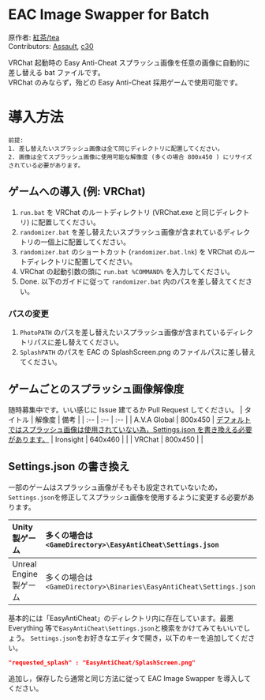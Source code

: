 # EAC Image Swapper for Batch

原作者: [紅茶/tea](https://twitter.com/R_gray0125)  
Contributors: [Assault](https://twitter.com/SzlyNe_), [c30](https://twitter.com/c30_eo)

VRChat 起動時の Easy Anti-Cheat スプラッシュ画像を任意の画像に自動的に差し替える bat ファイルです。  
VRChat のみならず，殆どの Easy Anti-Cheat 採用ゲームで使用可能です。

# 導入方法

```
前提:
1. 差し替えたいスプラッシュ画像は全て同じディレクトリに配置してください。
2. 画像は全てスプラッシュ画像に使用可能な解像度 (多くの場合 800x450 ) にリサイズされている必要があります。
```

## ゲームへの導入 (例: VRChat)

1. `run.bat` を VRChat のルートディレクトリ (VRChat.exe と同じディレクトリ) に配置してください。
2. `randomizer.bat` を差し替えたいスプラッシュ画像が含まれているディレクトリの一個上に配置してください。
3. `randomizer.bat` のショートカット (`randomizer.bat.lnk`) を VRChat のルートディレクトリに配置してください。
4. VRChat の起動引数の頭に `run.bat %COMMAND%` を入力してください。
5. Done. 以下のガイドに従って `randomizer.bat` 内のパスを差し替えてください。

### パスの変更

1. `PhotoPATH` のパスを差し替えたいスプラッシュ画像が含まれているディレクトリパスに差し替えてください。
2. `SplashPATH` のパスを EAC の SplashScreen.png のファイルパスに差し替えてください。

## ゲームごとのスプラッシュ画像解像度

随時募集中です。いい感じに Issue 建てるか Pull Request してください。
| タイトル | 解像度 | 備考 |
| :-- | :-- | :-- |
| A.V.A Global | 800x450 | [デフォルトではスプラッシュ画像は使用されていない為，Settings.json を書き換える必要があります。](#settingsjsonの書き換え)
| Ironsight | 640x460 | |
| VRChat | 800x450 | |

## Settings.json の書き換え

一部のゲームはスプラッシュ画像がそもそも設定されていないため，`Settings.json`を修正してスプラッシュ画像を使用するように変更する必要があります。

| Unity 製ゲーム         | 多くの場合は `<GameDirectory>\EasyAntiCheat\Settings.json`          |
| :--------------------- | :------------------------------------------------------------------ |
| Unreal Engine 製ゲーム | 多くの場合は `<GameDirectory>\Binaries\EasyAntiCheat\Settings.json` |

基本的には「EasyAntiCheat」のディレクトリ内に存在しています。最悪 Everything 等で`EasyAntiCheat\Settings.json`と検索をかけてみてもいいでしょう。
`Settings.json`をお好きなエディタで開き，以下のキーを追加してください。

```json
"requested_splash" : "EasyAntiCheat/SplashScreen.png"
```

追加し，保存したら通常と同じ方法に従って EAC Image Swapper を導入してください。
